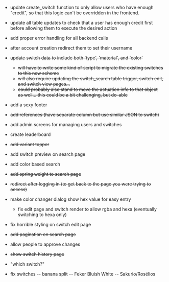 - update create_switch function to only allow users who have enough "credit", so that this logic can't be overridden in the frontend.
- update all table updates to check that a user has enough credit first before allowing them to execute the desired action
- add proper error handling for all backend calls
- after account creation redirect them to set their username
- ~~update switch data to include both 'type', 'material', and 'color'~~
    - ~~will have to write some kind of script to migrate the existing switches to this new scheme~~
    - ~~will also require updating the switch_search table trigger, switch edit, and switch view pages...~~
    - ~~could probably also stand to move the actuation info to that object as well...  this could be a bit challenging, but do-able~~
- add a sexy footer
- ~~add references (have separate column but use similar JSON to switch)~~
- add admin screens for managing users and switches
- create leaderboard
- ~~add variant topper~~
- add switch preview on search page
- add color based search
- ~~add spring weight to search page~~
- ~~redirect after logging in (to get back to the page you were trying to access)~~
- make color changer dialog show hex value for easy entry
    - fix edit page and switch render to allow rgba and hexa (eventually switching to hexa only)
- fix horrible styling on switch edit page
- ~~add pagination on search page~~
- allow people to approve changes
- ~~show switch history page~~
- "which switch?"

- fix switches
-- banana split
-- Feker Bluish White
-- Sakurio/Rosélios